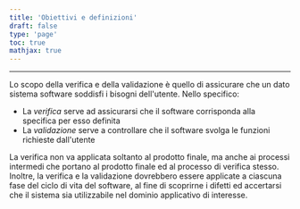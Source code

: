```yaml
---
title: 'Obiettivi e definizioni'
draft: false
type: 'page'
toc: true
mathjax: true
---
```


---

Lo scopo della verifica e della validazione è quello di assicurare che un dato sistema software soddisfi i bisogni dell'utente. Nello specifico:

-   La _verifica_ serve ad assicurarsi che il software corrisponda alla specifica per esso definita
-   La _validazione_ serve a controllare che il software svolga le funzioni richieste dall'utente

La verifica non va applicata soltanto al prodotto finale, ma anche ai processi intermedi che portano al prodotto finale ed al processo di verifica stesso. Inoltre, la verifica e la validazione dovrebbero essere applicate a ciascuna fase del ciclo di vita del software, al fine di scoprirne i difetti ed accertarsi che il sistema sia utilizzabile nel dominio applicativo di interesse.
